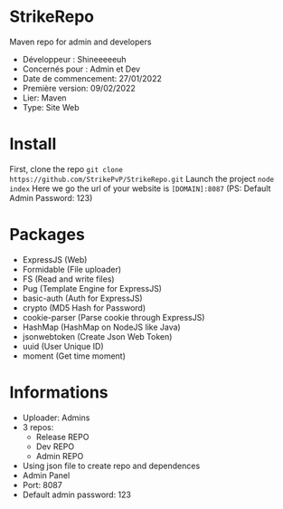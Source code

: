 # StrikeRepo
Maven repo for admin and developers

- Développeur : Shineeeeeuh
- Concernés pour : Admin et Dev
- Date de commencement: 27/01/2022
- Première version: 09/02/2022
- Lier: Maven
- Type: Site Web

# Install
First, clone the repo
```git clone https://github.com/StrikePvP/StrikeRepo.git```
Launch the project
```node index```
Here we go the url of your website is
```[DOMAIN]:8087```
(PS: Default Admin Password: 123)

# Packages
- ExpressJS (Web)
- Formidable (File uploader)
- FS (Read and write files)
- Pug (Template Engine for ExpressJS)
- basic-auth (Auth for ExpressJS)
- crypto (MD5 Hash for Password)
- cookie-parser (Parse cookie through ExpressJS)
- HashMap (HashMap on NodeJS like Java)
- jsonwebtoken (Create Json Web Token)
- uuid (User Unique ID)
- moment (Get time moment)

# Informations
- Uploader: Admins
- 3 repos:
    - Release REPO
    - Dev REPO
    - Admin REPO
- Using json file to create repo and dependences
- Admin Panel
- Port: 8087
- Default admin password: 123
